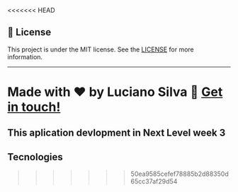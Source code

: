 <<<<<<< HEAD


## :memo: License
This project is under the MIT license. See the [LICENSE](https://github.com/Luciano-Ferreira/Proffy/blob/main/LICENSE) for more information.

---

Made with ♥ by Luciano Silva :wave: [Get in touch!](https://www.linkedin.com/in/lucianof-silva/)
=======
## This aplication devlopment in Next Level week 3

## Tecnologies
>>>>>>> 50ea9585cefef78885b2d88350d65cc37af29d54
